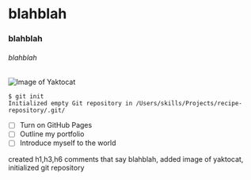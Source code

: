 # blahblah
### blahblah
###### blahblah

![Image of Yaktocat](https://octodex.github.com/images/yaktocat.png)

```
$ git init
Initialized empty Git repository in /Users/skills/Projects/recipe-repository/.git/
```
- [ ] Turn on GitHub Pages
- [ ] Outline my portfolio
- [ ] Introduce myself to the world

created h1,h3,h6 comments that say blahblah, added image of yaktocat, initialized git repository
